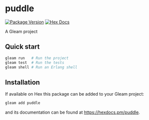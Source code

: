 # puddle

[![Package Version](https://img.shields.io/hexpm/v/puddle)](https://hex.pm/packages/puddle)
[![Hex Docs](https://img.shields.io/badge/hex-docs-ffaff3)](https://hexdocs.pm/puddle/)

A Gleam project

## Quick start

```sh
gleam run   # Run the project
gleam test  # Run the tests
gleam shell # Run an Erlang shell
```

## Installation

If available on Hex this package can be added to your Gleam project:

```sh
gleam add puddle
```

and its documentation can be found at <https://hexdocs.pm/puddle>.
